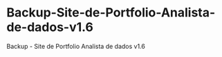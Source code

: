 # Backup-Site-de-Portfolio-Analista-de-dados-v1.6
Backup - Site de Portfolio Analista de dados v1.6
